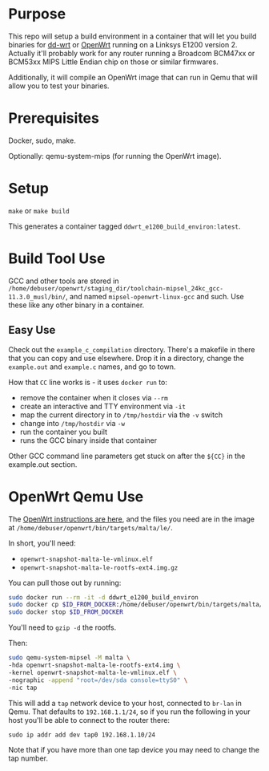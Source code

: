 # Purpose

This repo will setup a build environment in a container that will let you build binaries for [dd-wrt](https://wiki.dd-wrt.com/wiki/index.php/Linksys_E1200v2) or [OpenWrt](https://openwrt.org/docs/guide-developer/toolchain/use-buildsystem) running on a Linksys E1200 version 2.  Actually it'll probably work for any router running a Broadcom BCM47xx or BCM53xx MIPS Little Endian chip on those or similar firmwares.

Additionally, it will compile an OpenWrt image that can run in Qemu that will allow you to test your binaries. 

# Prerequisites

Docker, sudo, make.

Optionally: qemu-system-mips (for running the OpenWrt image).

# Setup

`make` or `make build`

This generates a container tagged `ddwrt_e1200_build_environ:latest`.

# Build Tool Use

GCC and other tools are stored in `/home/debuser/openwrt/staging_dir/toolchain-mipsel_24kc_gcc-11.3.0_musl/bin/`, and named `mipsel-openwrt-linux-gcc` and such.  Use these like any other binary in a container.

## Easy Use

Check out the `example_c_compilation` directory.  There's a makefile in there that you can copy and use elsewhere.  Drop it in a directory, change the `example.out` and `example.c` names, and go to town.

How that `CC` line works is - it uses `docker run` to:

* remove the container when it closes via `--rm`
* create an interactive and TTY environment via `-it`
* map the current directory in to `/tmp/hostdir` via the `-v` switch
* change into `/tmp/hostdir` via `-w`
* run the container you built
* runs the GCC binary inside that container

Other GCC command line parameters get stuck on after the `${CC}` in the example.out section.

# OpenWrt Qemu Use

The [OpenWrt instructions are here](https://openwrt.org/docs/guide-user/virtualization/qemu#openwrt_in_qemu_mips), and the files you need are in the image at `/home/debuser/openwrt/bin/targets/malta/le/`.

In short, you'll need:

* `openwrt-snapshot-malta-le-vmlinux.elf`
* `openwrt-snapshot-malta-le-rootfs-ext4.img.gz`

You can pull those out by running:

```sh
sudo docker run --rm -it -d ddwrt_e1200_build_environ
sudo docker cp $ID_FROM_DOCKER:/home/debuser/openwrt/bin/targets/malta/le/$FILENAME...
sudo docker stop $ID_FROM_DOCKER
```

You'll need to `gzip -d` the rootfs.

Then:

```sh
sudo qemu-system-mipsel -M malta \
-hda openwrt-snapshot-malta-le-rootfs-ext4.img \
-kernel openwrt-snapshot-malta-le-vmlinux.elf \
-nographic -append "root=/dev/sda console=ttyS0" \
-nic tap
```

This will add a `tap` network device to your host, connected to `br-lan` in Qemu.  That defaults to `192.168.1.1/24`, so if you run the following in your host you'll be able to connect to the router there:

`sudo ip addr add dev tap0 192.168.1.10/24`

Note that if you have more than one tap device you may need to change the tap number.
